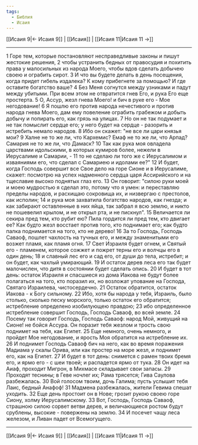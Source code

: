 ```yaml
---
tags:
  - Библия
  - Исаия
---
```

[[Исаия 9|← Исаия 9]] | [[Исаия]] | [[Исаия 11|Исаия 11 →]]

---
1 Горе тем, которые постановляют несправедливые законы и пишут жестокие решения,
2 чтобы устранить бедных от правосудия и похитить права у малосильных из народа Моего, чтобы вдов сделать добычею своею и ограбить сирот.
3 И что вы будете делать в день посещения, когда придет гибель издалека? К кому прибегнете за помощью? И где оставите богатство ваше?
4 Без Меня согнутся между узниками и падут между убитыми. При всем этом не отвратится гнев Его, и рука Его еще простерта.
5 О, Ассур, жезл гнева Моего! и бич в руке его - Мое негодование!
6 Я пошлю его против народа нечестивого и против народа гнева Моего, дам ему повеление ограбить грабежом и добыть добычу и попирать его, как грязь на улицах.
7 Но он не так подумает и не так помыслит сердце его; у него будет на сердце - разорить и истребить немало народов.
8 Ибо он скажет: "не все ли цари князья мои?
9 Халне не то же ли, что Кархемис? Емаф не то же ли, что Арпад? Самария не то же ли, что Дамаск?
10 Так как рука моя овладела царствами идольскими, в которых кумиров более, нежели в Иерусалиме и Самарии, -
11 то не сделаю ли того же с Иерусалимом и изваяниями его, что сделал с Самариею и идолами ее?"
12 И будет, когда Господь совершит все Свое дело на горе Сионе и в Иерусалиме, скажет: посмотрю на успех надменного сердца царя Ассирийского и на тщеславие высоко поднятых глаз его.
13 Он говорит: "силою руки моей и моею мудростью я сделал это, потому что я умен: и переставляю пределы народов, и расхищаю сокровища их, и низвергаю с престолов, как исполин;
14 и рука моя захватила богатство народов, как гнезда; и как забирают оставленные в них яйца, так забрал я всю землю, и никто не пошевелил крылом, и не открыл рта, и не пискнул".
15 Величается ли секира пред тем, кто рубит ею? Пила гордится ли пред тем, кто двигает ее? Как будто жезл восстает против того, кто поднимает его; как будто палка поднимается на того, кто не дерево!
16 За то Господь, Господь Саваоф, пошлет чахлость на тучных его, и между знаменитыми его возжет пламя, как пламя огня.
17 Свет Израиля будет огнем, и Святый его - пламенем, которое сожжет и пожрет терны его и волчцы его в один день;
18 и славный лес его и сад его, от души до тела, истребит; и он будет, как чахлый умирающий.
19 И остаток дерев леса его так будет малочислен, что дитя в состоянии будет сделать опись.
20 И будет в тот день: остаток Израиля и спасшиеся из дома Иакова не будут более полагаться на того, кто поразил их, но возложат упование на Господа, Святаго Израилева, чистосердечно.
21 Остаток обратится, остаток Иакова - к Богу сильному.
22 Ибо, хотя бы народа у тебя, Израиль, было столько, сколько песку морского, только остаток его обратится; истребление определено изобилующею правдою;
23 ибо определенное истребление совершит Господь, Господь Саваоф, во всей земле.
24 Посему так говорит Господь, Господь Саваоф: народ Мой, живущий на Сионе! не бойся Ассура. Он поразит тебя жезлом и трость свою поднимет на тебя, как Египет.
25 Еще немного, очень немного, и пройдет Мое негодование, и ярость Моя обратится на истребление их.
26 И поднимет Господь Саваоф бич на него, как во время поражения Мадиама у скалы Орива, или как простер на море жезл, и поднимет его, как на Египет.
27 И будет в тот день: снимется с рамен твоих бремя его, и ярмо его - с шеи твоей; и распадется ярмо от тука.
28 Он идет на Аиаф, проходит Мигрон, в Михмасе складывает свои запасы.
29 Проходят теснины; в Геве ночлег их; Рама трясется; Гива Саулова разбежалась.
30 Вой голосом твоим, дочь Галима; пусть услышит тебя Лаис, бедный Анафоф!
31 Мадмена разбежалась, жители Гевима спешат уходить.
32 Еще день простоит он в Нове; грозит рукою своею горе Сиону, холму Иерусалимскому.
33 Вот, Господь, Господь Саваоф, страшною силою сорвет ветви дерев, и величающиеся ростом будут срублены, высокие - повержены на землю.
34 И посечет чащу леса железом, и Ливан падет от Всемогущего.

---
[[Исаия 9|← Исаия 9]] | [[Исаия]] | [[Исаия 11|Исаия 11 →]]